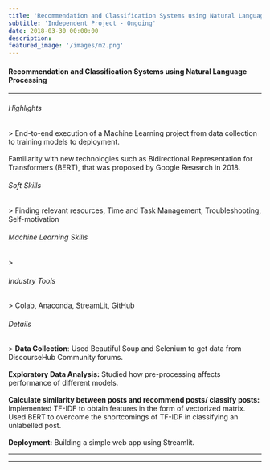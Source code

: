 ```yaml
---
title: 'Recommendation and Classification Systems using Natural Language Processing'
subtitle: 'Independent Project - Ongoing'
date: 2018-03-30 00:00:00
description: 
featured_image: '/images/m2.png'
---
```


<h4>Recommendation and Classification Systems using Natural Language Processing</h4>


<hr>
  
<h6> Highlights </h6>
> End-to-end execution of a Machine Learning project from data collection to training models to deployment.
<br><br> Familiarity with new technologies such as Bidirectional Representation for Transformers (BERT), that was proposed by Google Research in 2018.

<h6> Soft Skills </h6>
> Finding relevant resources, Time and Task Management, Troubleshooting, Self-motivation

<h6> Machine Learning Skills </h6>
> 
<h6> Industry Tools </h6>
> Colab, Anaconda, StreamLit, GitHub

<h6> Details </h6>
> <b>Data Collection</b>: Used Beautiful Soup and Selenium to get data from DiscourseHub Community forums.
<br><br> <b>Exploratory Data Analysis:</b> Studied how pre-processing affects performance of different models.
<br><br> <b>Calculate similarity between posts and recommend posts/ classify posts:</b> Implemented TF-IDF to obtain features in the form of vectorized matrix. Used BERT to overcome the shortcomings of TF-IDF in classifying an unlabelled post.
<br><br> <b>Deployment:</b> Building a simple web app using Streamlit.

---



---
